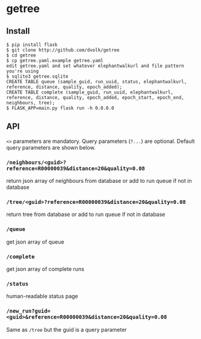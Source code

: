 # getree

## Install

```
$ pip install flask
$ git clone http://github.com/dvolk/getree
$ cd getree
$ cp getree.yaml.example getree.yaml
edit getree.yaml and set whatever elephantwalkurl and file pattern you're using
$ sqlite3 getree.sqlite
CREATE TABLE queue (sample_guid, run_uuid, status, elephantwalkurl, reference, distance, quality, epoch_added);
CREATE TABLE complete (sample_guid, run_uuid, elephantwalkurl, reference, distance, quality, epoch_added, epoch_start, epoch_end, neighbours, tree);
$ FLASK_APP=main.py flask run -h 0.0.0.0
```
## API

`<>` parameters are mandatory. Query parameters (`?...`) are optional. Default query parameters are shown below.

### `/neighbours/<guid>?reference=R00000039&distance=20&quality=0.08`

return json array of neighbours from database or add to run queue if not in database

### `/tree/<guid>?reference=R00000039&distance=20&quality=0.08`

return tree from database or add to run queue if not in database
  
### `/queue`

get json array of queue
  
### `/complete`

get json array of complete runs
  
### `/status`

human-readable status page

### `/new_run?guid=<guid>&reference=R00000039&distance=20&quality=0.08`

Same as `/tree` but the guid is a query parameter
